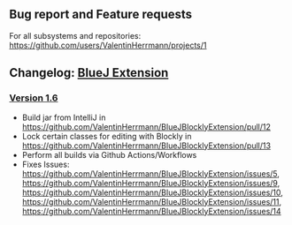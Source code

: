 ## Bug report and Feature requests
For all subsystems and repositories:
https://github.com/users/ValentinHerrmann/projects/1

## Changelog: [BlueJ Extension](https://github.com/ValentinHerrmann/BlueJBlocklyExtension)

### [Version 1.6](https://github.com/ValentinHerrmann/BlueJBlocklyExtension/releases/tag/16.15.12) 
- Build jar from IntelliJ in https://github.com/ValentinHerrmann/BlueJBlocklyExtension/pull/12
- Lock certain classes for editing with Blockly in https://github.com/ValentinHerrmann/BlueJBlocklyExtension/pull/13
- Perform all builds via Github Actions/Workflows
- Fixes Issues: https://github.com/ValentinHerrmann/BlueJBlocklyExtension/issues/5, https://github.com/ValentinHerrmann/BlueJBlocklyExtension/issues/9, https://github.com/ValentinHerrmann/BlueJBlocklyExtension/issues/10, https://github.com/ValentinHerrmann/BlueJBlocklyExtension/issues/11, https://github.com/ValentinHerrmann/BlueJBlocklyExtension/issues/14